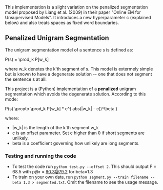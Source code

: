 This implementation is a slight variation on the penalized segmentation model proposed by Liang et al. (2009) in their paper "Online EM for Unsupervised Models". 
It introduces a new hyperparameter c (explained below) and also treats spaces as fixed word boundaries.

## Penalized Unigram Segmentation
The unigram segmentation model of a sentence s is defined as:

P(s) = \prod_k P[w_k]

where w_k denotes the k'th segment of s.
This model is extermely simple but is known to have a degenerate solution -- one that does not segment the sentence s at all.

This project is a (Python) implementation of a **penalized** unigram segmentation which avoids the degenerate solution.
According to this mode:

  P(s) \propto \prod_k P[w_k] * e^( abs(|w_k| - c))^\beta )

where:
* |w_k| is the length of the k'th segment w_k
* c is an offset parameter. Set c higher than 0 if short segments are unlikely.
* beta is a coefficient governing how unlikely are long segments.


### Testing and running the code

* To test the code run `python test.py --offset 2`. This should output F = 68.5 with p@r = 60.3@79.2 for beta=1.3
* To train on your own data, run `python segment.py --train filename --beta 1.3 > segmented.txt`. 
Omit the filename to see the usage message.

